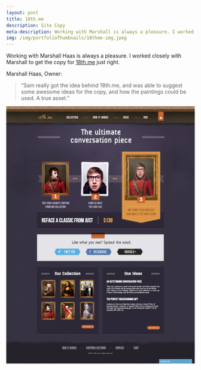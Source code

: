 ```yaml
---
layout: post
title: 18th.me
description: Site Copy
meta-description: Working with Marshall is always a pleasure. I worked closely with him to get the 18th.me copy just right.
img: /img/portfolioThumbnails/18thme-img.jpeg
---
```


Working with Marshall Haas is always a pleasure. I worked closely with Marshall to get the copy for [18th.me](http://18th.me) just right.

Marshall Haas, Owner:

>“Sam really got the idea behind 18th.me, and was able to suggest some awesome ideas for the copy, and how the paintings could be used. A true asset.”

<img src="/img/18th.me-The-Ultimate-Conversation-Piece1.jpg">
 